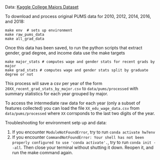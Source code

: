 Data: [Kaggle College Majors Dataset](https://www.kaggle.com/datasets/tunguz/college-majors)


To download and process original PUMS data for 2010, 2012, 2014, 2016, and 2018: 
```
make env  # sets up environment
make raw_pums_data
make all_grad_data
```
Once this data has been saved, to run the python scripts that extract gender, grad degree, and income data use the make targets
```
make major_stats # computes wage and gender stats for recent grads by major
make grad_stats # computes wage and gender stats split by graduate degree or not 
```

This process will save a csv per year of the form `20XX_recent_grad_stats_by_major.csv` to `data/pums/processed` with summary statistics for each year grouped by major. 

To access the intermediate raw data for each year (only a subset of features collected) you can load the file `XX_edu_wage_data.csv` from `data/pums/processed` where `XX` corrsponds to the last two digits of the year. 


Troubleshooting for environment setp up and data:

1. If you encounter `ModuleNotFoundError`, try to run `conda activate hw7env`
2. If you encounter `CommandNotFoundError: Your shell has not been properly configured to use 'conda activate'.`, try to run `conda init --all`. Then close your terminal without shutting it down. Reopen it, and run the make command again.  

